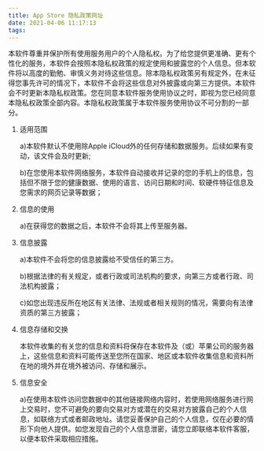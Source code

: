 ```yaml
---
title: App Store 隐私政策网址
date: 2021-04-06 11:17:13
tags:
---
```




本软件尊重并保护所有使用服务用户的个人隐私权。为了给您提供更准确、更有个性化的服务，本软件会按照本隐私权政策的规定使用和披露您的个人信息。但本软件将以高度的勤勉、审慎义务对待这些信息。除本隐私权政策另有规定外，在未征得您事先许可的情况下，本软件不会将这些信息对外披露或向第三方提供。本软件会不时更新本隐私权政策。您在同意本软件服务使用协议之时，即视为您已经同意本隐私权政策全部内容。本隐私权政策属于本软件服务使用协议不可分割的一部分。

1. 适用范围

   a)本软件默认不使用除Apple iCloud外的任何存储和数据服务。后续如果有变动，该文件会及时更新;
   
   b)在您使用本软件网络服务，本软件自动接收并记录的您的手机上的信息，包括但不限于您的健康数据、使用的语言、访问日期和时间、软硬件特征信息及您需求的网页记录等数据；

3. 信息的使用

   a)在获得您的数据之后，本软件不会将其上传至服务器。

4. 信息披露

   a)本软件不会将您的信息披露给不受信任的第三方。

   b)根据法律的有关规定，或者行政或司法机构的要求，向第三方或者行政、司法机构披露；

   c)如您出现违反所在地区有关法律、法规或者相关规则的情况，需要向有法律资质的第三方披露；

5. 信息存储和交换

   本软件收集的有关您的信息和资料将保存在本软件及（或）苹果公司的服务器上，这些信息和资料可能传送至您所在国家、地区或本软件收集信息和资料所在地的境外并在境外被访问、存储和展示。

6. 信息安全

   a)在使用本软件访问您数据中的其他链接网络内容时，若使用网络服务进行网上交易时，您不可避免的要向交易对方或潜在的交易对方披露自己的个人信息，如联络方式或者邮政地址。请您妥善保护自己的个人信息，仅在必要的情形下向他人提供。如您发现自己的个人信息泄密，请您立即联络本软件客服，以便本软件采取相应措施。
